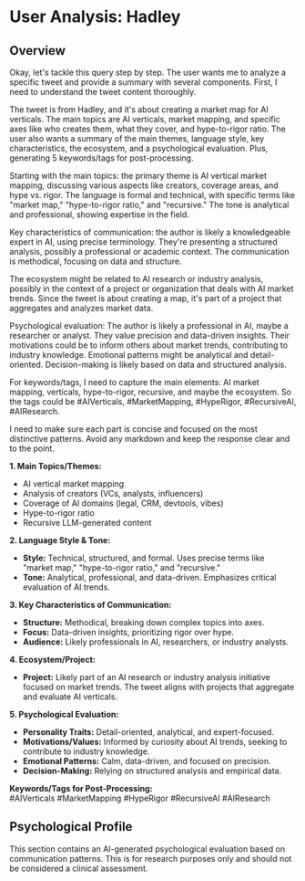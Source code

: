 # User Analysis: Hadley

## Overview

<think>
Okay, let's tackle this query step by step. The user wants me to analyze a specific tweet and provide a summary with several components. First, I need to understand the tweet content thoroughly.

The tweet is from Hadley, and it's about creating a market map for AI verticals. The main topics are AI verticals, market mapping, and specific axes like who creates them, what they cover, and hype-to-rigor ratio. The user also wants a summary of the main themes, language style, key characteristics, the ecosystem, and a psychological evaluation. Plus, generating 5 keywords/tags for post-processing.

Starting with the main topics: the primary theme is AI vertical market mapping, discussing various aspects like creators, coverage areas, and hype vs. rigor. The language is formal and technical, with specific terms like "market map," "hype-to-rigor ratio," and "recursive." The tone is analytical and professional, showing expertise in the field.

Key characteristics of communication: the author is likely a knowledgeable expert in AI, using precise terminology. They're presenting a structured analysis, possibly a professional or academic context. The communication is methodical, focusing on data and structure.

The ecosystem might be related to AI research or industry analysis, possibly in the context of a project or organization that deals with AI market trends. Since the tweet is about creating a map, it's part of a project that aggregates and analyzes market data.

Psychological evaluation: The author is likely a professional in AI, maybe a researcher or analyst. They value precision and data-driven insights. Their motivations could be to inform others about market trends, contributing to industry knowledge. Emotional patterns might be analytical and detail-oriented. Decision-making is likely based on data and structured analysis.

For keywords/tags, I need to capture the main elements: AI market mapping, verticals, hype-to-rigor, recursive, and maybe the ecosystem. So the tags could be #AIVerticals, #MarketMapping, #HypeRigor, #RecursiveAI, #AIResearch.

I need to make sure each part is concise and focused on the most distinctive patterns. Avoid any markdown and keep the response clear and to the point.
</think>

**1. Main Topics/Themes:**  
- AI vertical market mapping  
- Analysis of creators (VCs, analysts, influencers)  
- Coverage of AI domains (legal, CRM, devtools, vibes)  
- Hype-to-rigor ratio  
- Recursive LLM-generated content  

**2. Language Style & Tone:**  
- **Style:** Technical, structured, and formal. Uses precise terms like "market map," "hype-to-rigor ratio," and "recursive."  
- **Tone:** Analytical, professional, and data-driven. Emphasizes critical evaluation of AI trends.  

**3. Key Characteristics of Communication:**  
- **Structure:** Methodical, breaking down complex topics into axes.  
- **Focus:** Data-driven insights, prioritizing rigor over hype.  
- **Audience:** Likely professionals in AI, researchers, or industry analysts.  

**4. Ecosystem/Project:**  
- **Project:** Likely part of an AI research or industry analysis initiative focused on market trends. The tweet aligns with projects that aggregate and evaluate AI verticals.  

**5. Psychological Evaluation:**  
- **Personality Traits:** Detail-oriented, analytical, and expert-focused.  
- **Motivations/Values:** Informed by curiosity about AI trends, seeking to contribute to industry knowledge.  
- **Emotional Patterns:** Calm, data-driven, and focused on precision.  
- **Decision-Making:** Relying on structured analysis and empirical data.  

**Keywords/Tags for Post-Processing:**  
#AIVerticals #MarketMapping #HypeRigor #RecursiveAI #AIResearch

## Psychological Profile

This section contains an AI-generated psychological evaluation based on communication patterns. This is for research purposes only and should not be considered a clinical assessment.